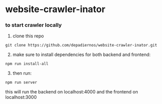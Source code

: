 # website-crawler-inator

### to start crawler locally

1. clone this repo

```
git clone https://github.com/depadiernos/website-crawler-inator.git
```

2. make sure to install dependencies for both backend and frontend:

```
npm run install-all
```

3. then run:

```
npm run server
```

this will run the backend on localhost:4000 and the frontend on localhost:3000
